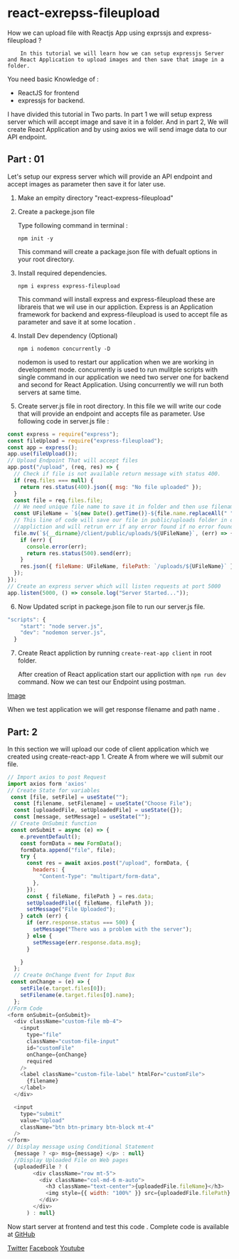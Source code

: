 # react-exrepss-fileupload

How we can upload file with Reactjs App using exprssjs and express-fileupload ?

        In this tutorial we will learn how we can setup expressjs Server and React Application to upload images and then save that image in a folder.

You need basic Knowledge of :

- ReactJS for frontend
- expressjs for backend.

I have divided this tutorial in Two parts. In part 1 we will setup express server which will accept image and save it in a folder. And in part 2, We will create React Application and by using axios we will send image data to our API endpoint.

## Part : 01

Let's setup our express server which will provide an API endpoint and accept images as parameter then save it for later use.

1. Make an empity directory "react-express-fileupload"
2. Create a packege.json file

   Type following command in terminal :

   `npm init -y`

   This command will create a package.json file with defualt options in your root directory.

3. Install required dependencies.

   `npm i express express-fileupload`

   This command will install express and express-fileupload these are librareis that we wil use in our appliction. Express is an Application framework for backend and express-fileupload is used to accept file as parameter and save it at some location .

4. Install Dev dependency (Optional)

   `npm i nodemon concurrently -D`

   nodemon is used to restart our application when we are working in development mode. concurrently is used to run mulitple scripts with single command in our application we need two server one for backend and second for React Application. Using concurrently we will run both servers at same time.

5. Create server.js file in root directory. In this file we will write our code that will provide an endpoint and accepts file as parameter. Use following code in server.js file :

```javascript
const express = require("express");
const fileUpload = require("express-fileupload");
const app = express();
app.use(fileUpload());
// Upload Endpoint That will accept files
app.post("/upload", (req, res) => {
  // Check if file is not available return message with status 400.
  if (req.files === null) {
    return res.status(400).json({ msg: "No file uploaded" });
  }
  const file = req.files.file;
  // We need unique file name to save it in folder and then use filename to access it. I have replace space with - and concatinated file name with Date String. We can also used uuid package as well.
  const UFileName = `${new Date().getTime()}-${file.name.replaceAll(" ", "-")}`;
  // This line of code will save our file in public/uploads folder in our
  //appliction and will retrun err if any error found if no error found then return pathname of file.
  file.mv(`${__dirname}/client/public/uploads/${UFileName}`, (err) => {
    if (err) {
      console.error(err);
      return res.status(500).send(err);
    }
    res.json({ fileName: UFileName, filePath: `/uploads/${UFileName}` });
  });
});
// Create an express server which will listen requests at port 5000
app.listen(5000, () => console.log("Server Started..."));
```

6. Now Updated script in packege.json file to run our server.js file.

```javascript
"scripts": {
    "start": "node server.js",
    "dev": "nodemon server.js",
  }
```

7. Create React appliction by running `create-reat-app client` in root folder.

   After creation of React application start our appliction with `npm run dev` command. Now we can test our Endpoint using postman.

[Image](https://image.com)

When we test application we will get response filename and path name .

## Part: 2

In this section we will upload our code of client application which we created using create-react-app 1. Create A from where we will submit our file.

```javascript
// Import axios to post Request
import axios form 'axios'
// Create State for variables
 const [file, setFile] = useState("");
  const [filename, setFilename] = useState("Choose File");
  const [uploadedFile, setUploadedFile] = useState({});
  const [message, setMessage] = useState("");
 // Create OnSubmit function
 const onSubmit = async (e) => {
    e.preventDefault();
    const formData = new FormData();
    formData.append("file", file);
    try {
      const res = await axios.post("/upload", formData, {
        headers: {
          "Content-Type": "multipart/form-data",
        },
      });
      const { fileName, filePath } = res.data;
      setUploadedFile({ fileName, filePath });
      setMessage("File Uploaded");
    } catch (err) {
      if (err.response.status === 500) {
        setMessage("There was a problem with the server");
      } else {
        setMessage(err.response.data.msg);
      }

    }
  };
  // Create OnChange Event for Input Box
 const onChange = (e) => {
    setFile(e.target.files[0]);
    setFilename(e.target.files[0].name);
  };
//Form Code
<form onSubmit={onSubmit}>
  <div className="custom-file mb-4">
    <input
      type="file"
      className="custom-file-input"
      id="customFile"
      onChange={onChange}
      required
    />
    <label className="custom-file-label" htmlFor="customFile">
      {filename}
    </label>
  </div>

  <input
    type="submit"
    value="Upload"
    className="btn btn-primary btn-block mt-4"
  />
</form>
// Display message using Conditional Statement
  {message ? <p> msg={message} </p> : null}
  //Display Uploaded File on Web pages
  {uploadedFile ? (
        <div className="row mt-5">
          <div className="col-md-6 m-auto">
            <h3 className="text-center">{uploadedFile.fileName}</h3>
            <img style={{ width: "100%" }} src={uploadedFile.filePath} alt="" />
          </div>
        </div>
      ) : null}

```

Now start server at frontend and test this code . Complete code is available at [GitHub](https://github.com/abdulwaqar844/react-exrepss-fileupload)

[Twitter](https://twitter.com/abdulwaqar844)
[Facebook](https://www.facebook.com/modernappdev)
[Youtube](https://studio.youtube.com/channel/UCo4qO3unlA_ah0o-3nCTqNA)
